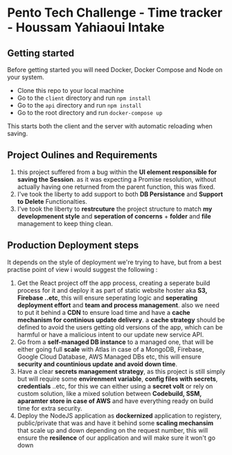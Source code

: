 # Pento Tech Challenge - Time tracker - Houssam Yahiaoui Intake

## Getting started

Before getting started you will need Docker, Docker Compose and Node on your system.

- Clone this repo to your local machine
- Go to the `client` directory and run `npm install`
- Go to the `api` directory and run `npm install`
- Go to the root directory and run `docker-compose up`

This starts both the client and the server with automatic reloading when saving.

## Project Oulines and Requirements

1. this project suffered from a bug within the **UI element responsible for saving the Session**.
as it was expecting a Promise resolution, without actually having one returned from the parent function, this was fixed.
2. I've took the liberty to add support to both **DB Persistance** and **Support to Delete** Functionalties.
3. I've took the liberty to **restrcuture** the project structure to match **my developmenent style** and **seperation of concerns** + **folder** and **file** management to keep thing clean.

## Production Deployment steps

It depends on the style of deployment we're trying to have, but from a best practise point of view i would suggest the following :

1. Get the React project off the app process, creating a seperate build process for it and deploy it as part of static website hoster aka **S3, Firebase ..etc**, this will ensure seperating logic and **seperating deployment effort** and **team and process management**. also we need to put it behind a **CDN** to ensure load time and have a **cache mechanism for continious update delivery**. a **cache strategy** should be defined to avoid the users getting old versions of the app, which can be harmful or have a malicious intent to our update new service API.
2. Go from a **self-managed DB instance** to a managed one, that will be either going full **scale** with Atlas in case of a MongoDB, Firebase, Google Cloud Database, AWS Managed DBs etc, this will ensure **security and countinious update and avoid down time**.
3. Have a clear **secrets management strategy**, as this project is still simply but will require some **envirenment variable**, **config files with secrets**, **credentials** ..etc, for this we can either using a **secret volt** or rely on custom solution, like a mixed solution between **Codebuild, SSM, aparamter store in case of AWS** and have everything ready on build time for extra security.
4. Deploy the NodeJS application as **dockernized** application to registery, public/private that was and have it behind some **scaling mechansim** that scale up and down depending on the request number, this will ensure the **resilence** of our application and will make sure it won't go down